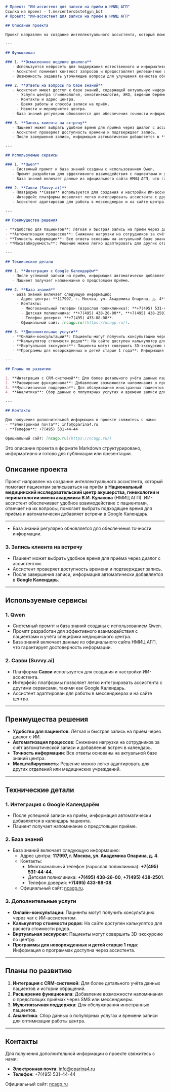 ```markdown
# Проект: "ИИ-ассистент для записи на приём в НМИЦ АГП"
Ссылка на проект - t.me/centerobstetgyn_bot
# Проект: "ИИ-ассистент для записи на приём в НМИЦ АГП"

## Описание проекта

Проект направлен на создание интеллектуального ассистента, который помогает пациентам записываться на приём в **Национальный медицинский исследовательский центр акушерства, гинекологии и перинатологии имени академика В.И. Кулакова** (НМИЦ АГП). ИИ-ассистент обеспечивает удобное взаимодействие с пациентами, отвечает на их вопросы, помогает выбрать подходящее время для приёма и автоматически добавляет встречи в Google Календарь.

---

## Функционал

### 1. **Осмысленное ведение диалога**
   - Используется нейросеть для поддержания естественного и информативного общения с пациентами.
   - Ассистент понимает контекст запросов и предоставляет релевантные ответы.
   - Возможность задавать уточняющие вопросы для улучшения качества обслуживания.

### 2. **Ответы на вопросы по базе знаний**
   - Ассистент имеет доступ к базе знаний, содержащей актуальную информацию о НМИЦ АГП:
     - Услуги центра (гинекология, онкогинекология, ЭКО, ведение беременности и др.).
     - Контакты и адрес центра.
     - Время работы и способы записи на приём.
     - Новости и мероприятия центра.
   - База знаний регулярно обновляется для обеспечения точности информации.

### 3. **Запись клиента на встречу**
   - Пациент может выбрать удобное время для приёма через диалог с ассистентом.
   - Ассистент проверяет доступность времени и подтверждает запись.
   - После завершения записи, информация автоматически добавляется в **Google Календарь**.

---

## Используемые сервисы

### 1. **Qwen**
   - Системный промпт и база знаний созданы с использованием Qwen.
   - Промпт разработан для эффективного взаимодействия с пациентами и учёта специфики медицинского центра.
   - База знаний включает данные из официального сайта НМИЦ АГП, что гарантирует достоверность информации.

### 2. **Савви (Suvvy.ai)**
   - Платформа **Савви** используется для создания и настройки ИИ-ассистента.
   - Интерфейс платформы позволяет легко интегрировать ассистента с другими сервисами, такими как Google Календарь.
   - Ассистент адаптирован для работы в мессенджерах и на сайте центра.

---

## Преимущества решения

- **Удобство для пациентов**: Лёгкая и быстрая запись на приём через диалог с ИИ.
- **Автоматизация процессов**: Снижение нагрузки на сотрудников за счёт автоматической записи и добавления встреч в календарь.
- **Точность информации**: Все ответы основаны на актуальной базе знаний центра.
- **Масштабируемость**: Решение можно легко адаптировать для других отделений или медицинских учреждений.

---

## Технические детали

### 1. **Интеграция с Google Календарём**
   - После успешной записи на приём, информация автоматически добавляется в календарь пациента.
   - Пациент получает напоминание о предстоящем приёме.

### 2. **База знаний**
   - База знаний включает следующую информацию:
     - Адрес центра: **117997, г. Москва, ул. Академика Опарина, д. 4**.
     - Контакты:
       - Многоканальный телефон (взрослая поликлиника): **+7(495) 531-44-44**.
       - Детская поликлиника: **+7(495) 438-26-00**, **+7(495) 438-2501**.
       - Телефон доверия: **+7(495) 433-88-08**.
     - Официальный сайт: [ncagp.ru](https://ncagp.ru/).

### 3. **Дополнительные услуги**
   - **Онлайн-консультации**: Пациенты могут получить консультацию через чат с ИИ-ассистентом.
   - **Калькулятор стоимости родов**: На сайте доступен калькулятор для расчета стоимости родов.
   - **Виртуальная экскурсия**: Пациенты могут совершить 3D-экскурсию по центру.
   - **Программы для новорожденных и детей старше 1 года**: Информация о программах доступна через ассистента.

---

## Планы по развитию

1. **Интеграция с CRM-системой**: Для более детального учёта данных пациентов и истории обращений.
2. **Расширение функционала**: Добавление возможности напоминания о предстоящих приёмах через SMS или мессенджеры.
3. **Мультиязычная поддержка**: Для обслуживания иностранных пациентов.
4. **Аналитика**: Сбор данных о популярных услугах и времени записи для оптимизации работы центра.

---

## Контакты

Для получения дополнительной информации о проекте свяжитесь с нами:
- **Электронная почта**: info@oparina4.ru  
- **Телефон**: +7(495) 531-44-44  

Официальный сайт: [ncagp.ru](https://ncagp.ru/)
```

Это описание проекта в формате Markdown структурировано, информативно и готово для публикации или презентации.
## Описание проекта

Проект направлен на создание интеллектуального ассистента, который помогает пациентам записываться на приём в **Национальный медицинский исследовательский центр акушерства, гинекологии и перинатологии имени академика В.И. Кулакова** (НМИЦ АГП). ИИ-ассистент обеспечивает удобное взаимодействие с пациентами, отвечает на их вопросы, помогает выбрать подходящее время для приёма и автоматически добавляет встречи в Google Календарь.

---

   - База знаний регулярно обновляется для обеспечения точности информации.

### 3. **Запись клиента на встречу**
   - Пациент может выбрать удобное время для приёма через диалог с ассистентом.
   - Ассистент проверяет доступность времени и подтверждает запись.
   - После завершения записи, информация автоматически добавляется в **Google Календарь**.

---

## Используемые сервисы

### 1. **Qwen**
   - Системный промпт и база знаний созданы с использованием Qwen.
   - Промпт разработан для эффективного взаимодействия с пациентами и учёта специфики медицинского центра.
   - База знаний включает данные из официального сайта НМИЦ АГП, что гарантирует достоверность информации.

### 2. **Савви (Suvvy.ai)**
   - Платформа **Савви** используется для создания и настройки ИИ-ассистента.
   - Интерфейс платформы позволяет легко интегрировать ассистента с другими сервисами, такими как Google Календарь.
   - Ассистент адаптирован для работы в мессенджерах и на сайте центра.

---

## Преимущества решения

- **Удобство для пациентов**: Лёгкая и быстрая запись на приём через диалог с ИИ.
- **Автоматизация процессов**: Снижение нагрузки на сотрудников за счёт автоматической записи и добавления встреч в календарь.
- **Точность информации**: Все ответы основаны на актуальной базе знаний центра.
- **Масштабируемость**: Решение можно легко адаптировать для других отделений или медицинских учреждений.

---

## Технические детали

### 1. **Интеграция с Google Календарём**
   - После успешной записи на приём, информация автоматически добавляется в календарь пациента.
   - Пациент получает напоминание о предстоящем приёме.

### 2. **База знаний**
   - База знаний включает следующую информацию:
     - Адрес центра: **117997, г. Москва, ул. Академика Опарина, д. 4**.
     - Контакты:
       - Многоканальный телефон (взрослая поликлиника): **+7(495) 531-44-44**.
       - Детская поликлиника: **+7(495) 438-26-00**, **+7(495) 438-2501**.
       - Телефон доверия: **+7(495) 433-88-08**.
     - Официальный сайт: [ncagp.ru](https://ncagp.ru/).

### 3. **Дополнительные услуги**
   - **Онлайн-консультации**: Пациенты могут получить консультацию через чат с ИИ-ассистентом.
   - **Калькулятор стоимости родов**: На сайте доступен калькулятор для расчета стоимости родов.
   - **Виртуальная экскурсия**: Пациенты могут совершить 3D-экскурсию по центру.
   - **Программы для новорожденных и детей старше 1 года**: Информация о программах доступна через ассистента.

---

## Планы по развитию

1. **Интеграция с CRM-системой**: Для более детального учёта данных пациентов и истории обращений.
2. **Расширение функционала**: Добавление возможности напоминания о предстоящих приёмах через SMS или мессенджеры.
3. **Мультиязычная поддержка**: Для обслуживания иностранных пациентов.
4. **Аналитика**: Сбор данных о популярных услугах и времени записи для оптимизации работы центра.

---

## Контакты

Для получения дополнительной информации о проекте свяжитесь с нами:
- **Электронная почта**: info@oparina4.ru  
- **Телефон**: +7(495) 531-44-44  

Официальный сайт: [ncagp.ru](https://ncagp.ru/)
```


